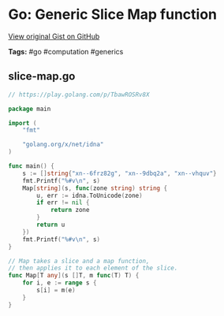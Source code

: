 # Go: Generic Slice Map function 

[View original Gist on GitHub](https://gist.github.com/Integralist/4ac5854116d0ccae632b42ba2ed2c2e4)

**Tags:** #go #computation #generics

## slice-map.go

```go
// https://play.golang.com/p/TbawROSRv8X

package main

import (
	"fmt"

	"golang.org/x/net/idna"
)

func main() {
	s := []string{"xn--6frz82g", "xn--9dbq2a", "xn--vhquv"}
	fmt.Printf("%#v\n", s)
	Map[string](s, func(zone string) string {
		u, err := idna.ToUnicode(zone)
		if err != nil {
			return zone
		}
		return u
	})
	fmt.Printf("%#v\n", s)
}

// Map takes a slice and a map function,
// then applies it to each element of the slice.
func Map[T any](s []T, m func(T) T) {
	for i, e := range s {
		s[i] = m(e)
	}
}
```

